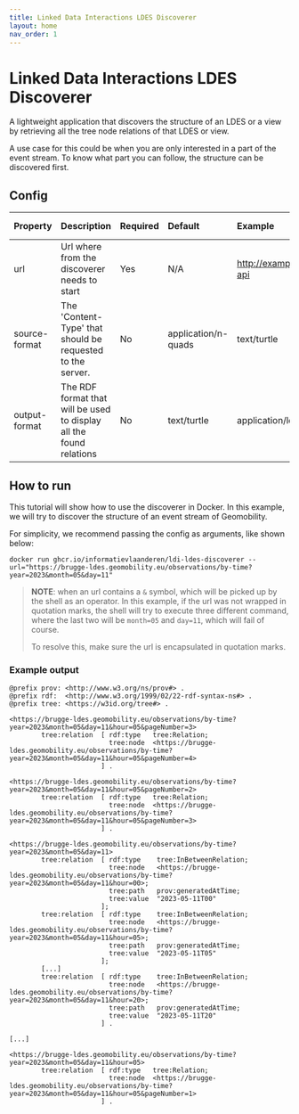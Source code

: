 ```yaml
---
title: Linked Data Interactions LDES Discoverer
layout: home
nav_order: 1
---
```


# Linked Data Interactions LDES Discoverer

A lightweight application that discovers the structure of an LDES or a view by retrieving all the tree node relations of
that LDES or view.

A use case for this could be when you are only interested in a part of the event stream. To know what part you can
follow, the structure can be discovered first.

## Config

| Property      | Description                                                         | Required | Default             | Example                   | Supported values                                              |
|:--------------|:--------------------------------------------------------------------|:---------|:--------------------|:--------------------------|:--------------------------------------------------------------|
| url           | Url where from the discoverer needs to start                        | Yes      | N/A                 | http://example.com/my-api | HTTP and HTTPS url                                            |
| source-format | The 'Content-Type' that should be requested to the server.          | No       | application/n-quads | text/turtle               | Any type supported by [Apache Jena](https://jena.apache.org/) |
| output-format | The RDF format that will be used to display all the found relations | No       | text/turtle         | application/ld+json       | Any type supported by [Apache Jena](https://jena.apache.org/) |

## How to run

This tutorial will show how to use the discoverer in Docker.
In this example, we will try to discover the structure of an event stream of Geomobility.

For simplicity, we recommend passing the config as arguments, like shown below:

```shell
docker run ghcr.io/informatievlaanderen/ldi-ldes-discoverer --url="https://brugge-ldes.geomobility.eu/observations/by-time?year=2023&month=05&day=11"
```

> **NOTE**: when an url contains a `&` symbol, which will be picked up by the shell as an operator. In this example, if
> the url was not wrapped in quotation marks, the shell will try to execute three different command, where the last two
> will be `month=05` and `day=11`, which will fail of course.
>
> To resolve this, make sure the url is encapsulated in quotation marks.

### Example output

```turtle
@prefix prov: <http://www.w3.org/ns/prov#> .
@prefix rdf:  <http://www.w3.org/1999/02/22-rdf-syntax-ns#> .
@prefix tree: <https://w3id.org/tree#> .

<https://brugge-ldes.geomobility.eu/observations/by-time?year=2023&month=05&day=11&hour=05&pageNumber=3>
        tree:relation  [ rdf:type   tree:Relation;
                         tree:node  <https://brugge-ldes.geomobility.eu/observations/by-time?year=2023&month=05&day=11&hour=05&pageNumber=4>
                       ] .

<https://brugge-ldes.geomobility.eu/observations/by-time?year=2023&month=05&day=11&hour=05&pageNumber=2>
        tree:relation  [ rdf:type   tree:Relation;
                         tree:node  <https://brugge-ldes.geomobility.eu/observations/by-time?year=2023&month=05&day=11&hour=05&pageNumber=3>
                       ] .

<https://brugge-ldes.geomobility.eu/observations/by-time?year=2023&month=05&day=11>
        tree:relation  [ rdf:type    tree:InBetweenRelation;
                         tree:node   <https://brugge-ldes.geomobility.eu/observations/by-time?year=2023&month=05&day=11&hour=00>;
                         tree:path   prov:generatedAtTime;
                         tree:value  "2023-05-11T00"
                       ];
        tree:relation  [ rdf:type    tree:InBetweenRelation;
                         tree:node   <https://brugge-ldes.geomobility.eu/observations/by-time?year=2023&month=05&day=11&hour=05>;
                         tree:path   prov:generatedAtTime;
                         tree:value  "2023-05-11T05"
                       ];
        [...]
        tree:relation  [ rdf:type    tree:InBetweenRelation;
                         tree:node   <https://brugge-ldes.geomobility.eu/observations/by-time?year=2023&month=05&day=11&hour=20>;
                         tree:path   prov:generatedAtTime;
                         tree:value  "2023-05-11T20"
                       ] .

[...]

<https://brugge-ldes.geomobility.eu/observations/by-time?year=2023&month=05&day=11&hour=05>
        tree:relation  [ rdf:type   tree:Relation;
                         tree:node  <https://brugge-ldes.geomobility.eu/observations/by-time?year=2023&month=05&day=11&hour=05&pageNumber=1>
                       ] .

```